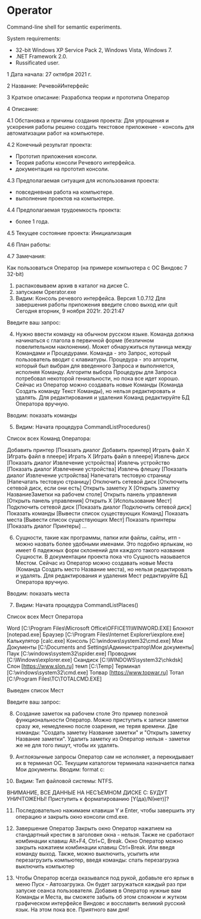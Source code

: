 # Operator
Command-line shell for semantic experiments. 

System requirements:
- 32-bit Windows XP Service Pack 2, Windows Vista, Windows 7.
- .NET Framework 2.0.
- Russificated user.

1 Дата начала: 27 октября 2021 г.

2 Название: РечевойИнтерфейс

3 Краткое описание: Разработка теории и прототипа Оператор

4 Описание: 

4.1 Обстановка и причины создания проекта: 
Для упрощения и ускорения работы решено создать  текстовое приложение - консоль для автоматизации работ на компьютере.

4.2 Конечный результат проекта:  
- Прототип приложения консоли.
- Теория работы консоли Речевого интерфейса.
- документация на прототип консоли.

4.3 Предполагаемая ситуация для использования проекта: 
- повседневная работа на компьютере.
- выполнение проектов на компьютере.

4.4 Предполагаемая трудоемкость проекта: 
- более 1 года.

4.5 Текущее состояние проекта: Инициализация 

4.6 План работы: 

4.7 Замечания: 



Как пользоваться Оператор (на примере компьютера с ОС Виндовс 7 32-bit)

1. распаковываем архив в каталог на диске С.
2. запускаем Operator.exe
3. Видим:
Консоль речевого интерфейса. Версия 1.0.7.12
Для завершения работы приложения введите слово выход или quit
Сегодня вторник, 9 ноября 2021г. 20:21:47

Введите ваш запрос:

4. Нужно ввести команду на обычном русском языке.
Команда должна начинаться с глагола в первичной форме (безличном повелительном наклонении).
Может обнаружиться путаница между Командами и Процедурами. 
Команда - это Запрос, который пользователь вводит с клавиатуры.
Процедура - это алгоритм, который был выбран для введенного Запроса и выполняется, исполняя Команду.
 Алгоритм выбора Процедуры для Запроса потребовал некоторой гениальности, но пока все идет хорошо.
Сейчас из Оператор можно создавать новые Команды (Команда Создать команду Текст Команды), но нельзя редактировать и удалять. 
 Для редактирования и удаления Команд редактируйте БД Оператора вручную.

 Вводим:
показать команды

5. Видим:
Начата процедура CommandListProcedures()

Список всех Команд Оператора:

Добавить принтер [Показать диалог Добавить принтер]
Играть файл Х [Играть файл в плеере]
Играть Х [Играть файл в плеере]
Извлечь диск [Показать диалог Извлечение устройства]
Извлечь устройство [Показать диалог Извлечение устройства]
Извлечь флешку [Показать диалог Извлечение устройства]
Напечатать тестовую страницу [Напечатать тестовую страницу]
Отключить сетевой диск [Отключить сетевой диск, если они есть]
Открыть заметку Х [Открыть заметку НазваниеЗаметки на рабочем столе]
Открыть панель управления [Открыть панель управления]
Открыть Х [Использование Мест]
Подключить сетевой диск [Показать диалог Подключить сетевой диск]
Показать команды [Вывести список существующих Команд]
Показать места [Вывести список существующих Мест]
Показать принтеры [Показать диалог Принтеры]
...

6. Сущности, такие как программы, папки или файлы, сайты, итп - можно назвать более удобными именами. 
Это подобно ярлыкам, но имеет 6 падежных форм склонений для каждого такого названия Сущности.
В документации проекта пока что Сущность называется Местом. 
Сейчас из Оператор можно создавать новые Места (Команда Создать место Название места), но нельзя редактировать и удалять. 
 Для редактирования и удаления Мест редактируйте БД Оператора вручную.
 
Вводим:
показать места

7. Видим:
Начата процедура CommandListPlaces()

Список всех Мест Оператора

Word [C:\Program Files\Microsoft Office\OFFICE11\WINWORD.EXE]
Блокнот [notepad.exe]
Браузер [C:\Program Files\Internet Explorer\iexplore.exe]
Калькулятор [calc.exe]
Консоль [C:\windows\system32\cmd.exe]
Мои Документы [C:\Documents and Settings\Администратор\Мои документы]
Паук [C:\windows\system32\spider.exe]
Проводник [C:\Windows\explorer.exe]
Скандиск [C:\WINDOWS\system32\chkdsk]
Слон [https://www.slon.ru]
темп [C:\Temp]
Терминал [C:\windows\system32\cmd.exe]
Топвар [https://www.topwar.ru]
Тотал [C:\Program Files\TC\TOTALCMD.EXE]

Выведен список Мест


Введите ваш запрос:

8. Создание заметок на рабочем столе
Это пример полезной функциональности Оператор. 
Можно приступить к записи заметки сразу же, немедленно после озарения, не теряя времени.
Две команды: "Создать заметку Название заметки"  и "Открыть заметку Название заметки". 
Удалить заметку из Оператор нельзя - заметки же не для того пишут, чтобы их удалять.

9. Англоязычные запросы Оператор сам не исполняет, а перекидывает их в терминал ОС.
Текущим каталогом терминала назначается папка Мои документы.
Вводим:
format c: 

10. Видим:
Тип файловой системы: NTFS.

ВНИМАНИЕ, ВСЕ ДАННЫЕ НА НЕСЪЕМНОМ
ДИСКЕ C: БУДУТ УНИЧТОЖЕНЫ!
Приступить к форматированию [Y(да)/N(нет)]?

11. Последовательно нажимаем клавиши Y и Enter, чтобы завершить эту операцию и закрыть окно консоли cmd.exe.

12. Завершение Оператор
Закрыть окно Оператор нажатием на стандартный крестик в заголовке окна - нельзя. 
Также не сработают комбинации клавиш Alt+F4, Ctrl+C, Break.
Окно Оператор можно закрыть нажатием комбинации клавиш Ctrl+Break.  Или введя команду выход.
Также, можно выключить, усыпить или перезагрузить компьютер, введя команды:
спать
перезагрузка
выключить компьютер

13. Чтобы Оператор всегда оказывался под рукой, добавьте его ярлык в меню Пуск - Автозагрузка. Он будет загружаться каждый раз при запуске сеанса пользователя.
Добавив в Оператор нужные вам Команды и Места, вы сможете забыть об этом сложном и жутком графическом интерфейсе Виндовс и восславить великий русский язык.
На этом пока все. Приятного вам дня!


 








